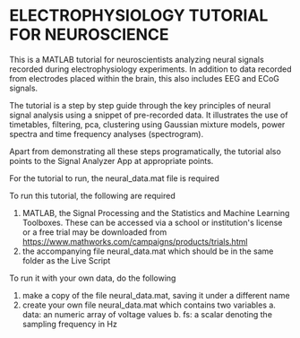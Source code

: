 # ELECTROPHYSIOLOGY TUTORIAL FOR NEUROSCIENCE

This is a MATLAB tutorial for neuroscientists analyzing neural signals recorded during electrophysiology experiments. In addition to data recorded from electrodes placed within the brain, this also includes EEG and ECoG signals.
  
The tutorial is a step by step guide through the key principles of neural signal analysis using a snippet of pre-recorded data. It illustrates the use of timetables, filtering, pca, clustering using Gaussian mixture models, power spectra and time frequency analyses (spectrogram).
  
Apart from demonstrating all these steps programatically, the tutorial also points to the Signal Analyzer App at appropriate points.

For the tutorial to run, the neural_data.mat file is required

To run this tutorial, the following are required
1. MATLAB, the Signal Processing and the Statistics and Machine Learning Toolboxes. These can be accessed via a school or institution's license or a free trial may be downloaded from https://www.mathworks.com/campaigns/products/trials.html
2. the accompanying file neural_data.mat which should be in the same folder as the Live Script

To run it with your own data, do the following
1. make a copy of the file neural_data.mat, saving it under a different name 
2. create your own file neural_data.mat which contains two variables
    a. data: an numeric array of voltage values 
    b. fs: a scalar denoting the sampling frequency in Hz


